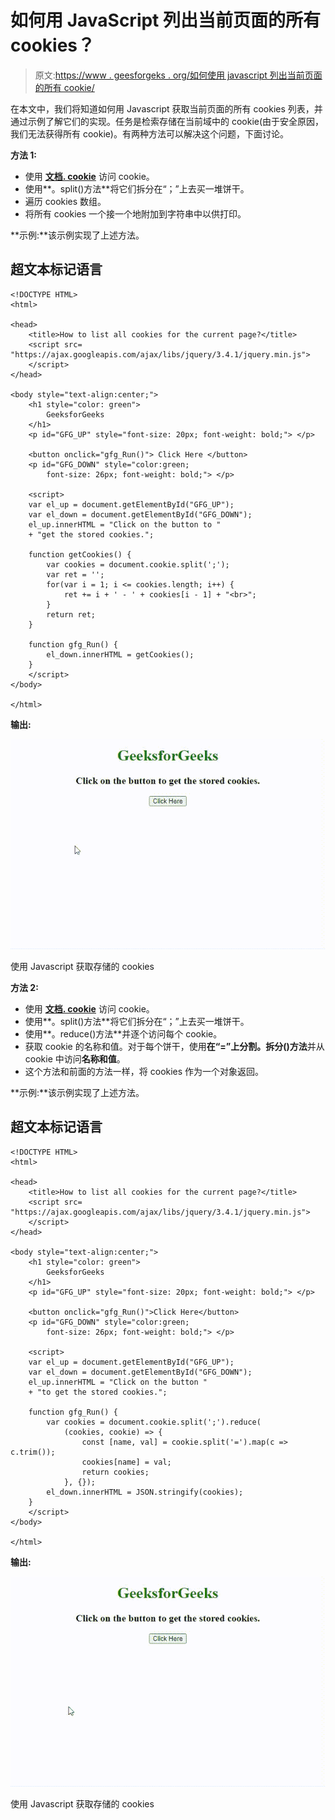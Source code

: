 # 如何用 JavaScript 列出当前页面的所有 cookies？

> 原文:[https://www . geesforgeks . org/如何使用 javascript 列出当前页面的所有 cookie/](https://www.geeksforgeeks.org/how-to-list-all-the-cookies-of-the-current-page-using-javascript/)

在本文中，我们将知道如何用 Javascript 获取当前页面的所有 cookies 列表，并通过示例了解它们的实现。任务是检索存储在当前域中的 cookie(由于安全原因，我们无法获得所有 cookie)。有两种方法可以解决这个问题，下面讨论。

**方法 1:**

*   使用 [**文档. cookie**](https://www.geeksforgeeks.org/html-dom-cookie-property/) 访问 cookie。
*   使用**。split()方法**将它们拆分在“；”上去买一堆饼干。
*   遍历 cookies 数组。
*   将所有 cookies 一个接一个地附加到字符串中以供打印。

**示例:**该示例实现了上述方法。

## 超文本标记语言

```
<!DOCTYPE HTML>
<html>

<head>
    <title>How to list all cookies for the current page?</title>
    <script src=
"https://ajax.googleapis.com/ajax/libs/jquery/3.4.1/jquery.min.js">
    </script>
</head>

<body style="text-align:center;">
    <h1 style="color: green"> 
        GeeksforGeeks 
    </h1>
    <p id="GFG_UP" style="font-size: 20px; font-weight: bold;"> </p>

    <button onclick="gfg_Run()"> Click Here </button>
    <p id="GFG_DOWN" style="color:green;
        font-size: 26px; font-weight: bold;"> </p>

    <script>
    var el_up = document.getElementById("GFG_UP");
    var el_down = document.getElementById("GFG_DOWN");
    el_up.innerHTML = "Click on the button to " 
    + "get the stored cookies.";

    function getCookies() {
        var cookies = document.cookie.split(';');
        var ret = '';
        for(var i = 1; i <= cookies.length; i++) {
            ret += i + ' - ' + cookies[i - 1] + "<br>";
        }
        return ret;
    }

    function gfg_Run() {
        el_down.innerHTML = getCookies();
    }
    </script>
</body>

</html>
```

**输出:**

![](img/b599c66593e00f3e2822c124f12603a9.png)

使用 Javascript 获取存储的 cookies

**方法 2:**

*   使用 [**文档. cookie**](https://www.geeksforgeeks.org/html-dom-cookie-property/) 访问 cookie。
*   使用**。split()方法**将它们拆分在“；”上去买一堆饼干。
*   使用**。reduce()方法**并逐个访问每个 cookie。
*   获取 cookie 的名称和值。对于每个饼干，使用**在“=”上分割。拆分()方法**并从 cookie 中访问**名称和值**。
*   这个方法和前面的方法一样，将 cookies 作为一个对象返回。

**示例:**该示例实现了上述方法。

## 超文本标记语言

```
<!DOCTYPE HTML>
<html>

<head>
    <title>How to list all cookies for the current page?</title>
    <script src=
"https://ajax.googleapis.com/ajax/libs/jquery/3.4.1/jquery.min.js">
    </script>
</head>

<body style="text-align:center;">
    <h1 style="color: green"> 
        GeeksforGeeks 
    </h1>
    <p id="GFG_UP" style="font-size: 20px; font-weight: bold;"> </p>

    <button onclick="gfg_Run()">Click Here</button>
    <p id="GFG_DOWN" style="color:green;
        font-size: 26px; font-weight: bold;"> </p>

    <script>
    var el_up = document.getElementById("GFG_UP");
    var el_down = document.getElementById("GFG_DOWN");
    el_up.innerHTML = "Click on the button " 
    + "to get the stored cookies.";

    function gfg_Run() {
        var cookies = document.cookie.split(';').reduce(
            (cookies, cookie) => {
                const [name, val] = cookie.split('=').map(c => c.trim());
                cookies[name] = val;
                return cookies;
            }, {});
        el_down.innerHTML = JSON.stringify(cookies);
    }
    </script>
</body>

</html>
```

**输出:**

![](img/54f11f493979ad39ec75ce17ad77f4f2.png)

使用 Javascript 获取存储的 cookies